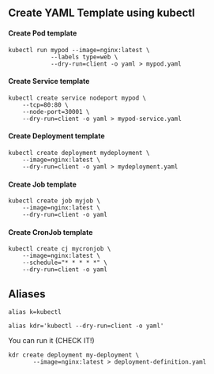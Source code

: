 ## Create YAML Template using kubectl

#### Create Pod template
```
kubectl run mypod --image=nginx:latest \
            --labels type=web \
            --dry-run=client -o yaml > mypod.yaml
```

#### Create Service template
```
kubectl create service nodeport mypod \
    --tcp=80:80 \
    --node-port=30001 \
    --dry-run=client -o yaml > mypod-service.yaml
```

#### Create Deployment template
```
kubectl create deployment mydeployment \
    --image=nginx:latest \
    --dry-run=client -o yaml > mydeployment.yaml
```

#### Create Job template
```
kubectl create job myjob \
    --image=nginx:latest \
    --dry-run=client -o yaml
```

#### Create CronJob template
```
kubectl create cj mycronjob \
    --image=nginx:latest \
    --schedule="* * * * *" \
    --dry-run=client -o yaml
```


## Aliases

```
alias k=kubectl
```

```
alias kdr='kubectl --dry-run=client -o yaml'
```


You can run it (CHECK IT!)
```
kdr create deployment my-deployment \
       --image=nginx:latest > deployment-definition.yaml
```